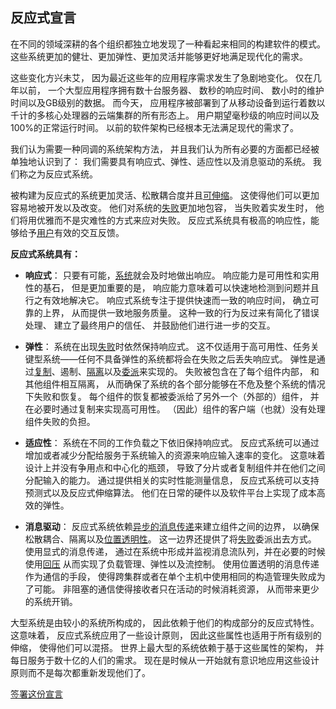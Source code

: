 反应式宣言
---------

在不同的领域深耕的各个组织都独立地发现了一种看起来相同的构建软件的模式。
这些系统更加的健壮、更加弹性、更加灵活并能够更好地满足现代化的需求。

这些变化方兴未艾，
因为最近这些年的应用程序需求发生了急剧地变化。
仅在几年以前，
一个大型应用程序拥有数十台服务器、
数秒的响应时间、
数小时的维护时间以及GB级别的数据。
而今天，
应用程序被部署到了从移动设备到运行着数以千计的多核心处理器的云端集群的所有形态上。 
用户期望毫秒级的响应时间以及100%的正常运行时间。
以前的软件架构已经根本无法满足现代的需求了。

我们认为需要一种同调的系统架构方法，
并且我们认为所有必要的方面都已经被单独地认识到了：
我们需要具有响应式、弹性、适应性以及消息驱动的系统。
我们称之为反应式系统。

被构建为反应式的系统更加灵活、松散耦合度并且[可伸缩](/glossary#可伸缩性)。
这使得他们可以更加容易地被开发以及改变。
他们对系统的[失败](/glossary#失败)更加地包容，
当失败着实发生时，
他们将用优雅而不是灾难性的方式来应对失败。
反应式系统具有极高的响应性，能够给予[用户](/glossary#用户)有效的交互反馈。

**反应式系统具有：**

* <a name=""></a>**响应式**：
只要有可能，[系统](/glossary#系统)就会及时地做出响应。
响应能力是可用性和实用性的基石，
但是更加重要的是，
响应能力意味着可以快速地检测到问题并且行之有效地解决它。
响应式系统专注于提供快速而一致的响应时间，
确立可靠的上界，
从而提供一致地服务质量。
这种一致的行为反过来有简化了错误处理、
建立了最终用户的信任、
并鼓励他们进行进一步的交互。

* <a name="弹性"></a>**弹性**：
系统在出现[失败](#失败)时依然保持响应式。
这不仅适用于高可用性、任务关键型系统——任何不具备弹性的系统都将会在失败之后丢失响应式。
弹性是通过[复制](/glossary#复制)、遏制、[隔离](/glossary#隔离)以及[委派](#/glossary#委派)来实现的。
失败被包含在了每个组件内部，
和其他组件相互隔离，
从而确保了系统的各个部分能够在不危及整个系统的情况下失败和恢复。
每个组件的恢复都被委派给了另外一个（外部的）组件，
并在必要时通过复制来实现高可用性。
（因此）组件的客户端（也就）没有处理组件失败的负担。

* <a name="适应性"></a>**适应性**：
系统在不同的工作负载之下依旧保持响应式。
反应式系统可以通过增加或者减少分配给服务于系统输入的资源来响应输入速率的变化。
这意味着设计上并没有争用点和中心化的瓶颈，
导致了分片或者复制组件并在他们之间分配输入的能力。
通过提供相关的实时性能测量信息，
反应式系统可以支持预测式以及反应式伸缩算法。
他们在日常的硬件以及软件平台上实现了成本高效的弹性。

* <a name="消息驱动"></a>**消息驱动**：
反应式系统依赖[异步的](/glossary#异步的)[消息传递](/glossary#消息驱动)来建立组件之间的边界，
以确保松散耦合、隔离以及[位置透明性](/glossary#位置透明性)。
这一边界还提供了将[失败](/glossary#失败)委派出去方式。
使用显式的消息传递，
通过在系统中形成并监视消息流队列，并在必要的时候使用[回压](/glossary#回压)
从而实现了负载管理、弹性以及流控制。
使用位置透明的消息传递作为通信的手段，
使得跨集群或者在单个主机中使用相同的构造管理失败成为了可能。
非阻塞的通信使得接收者只在活动的时候消耗资源，
从而带来更少的系统开销。


大型系统是由较小的系统所构成的，
因此依赖于他们的构成部分的反应式特性。
这意味着，
反应式系统应用了一些设计原则，
因此这些属性也适用于所有级别的伸缩，
使得他们可以混搭。
世界上最大型的系统依赖于基于这些属性的架构，
并每日服务于数十亿的人们的需求。
现在是时候从一开始就有意识地应用这些设计原则而不是每次都重新发现他们了。

[签署这份宣言](http://www.reactivemanifesto.org/#sign-button)
